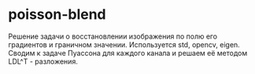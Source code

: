 # poisson-blend
Решение задачи о восстановлении изображения по полю его градиентов и граничном значении. Используется std, opencv, eigen. Сводим к задаче Пуассона для каждого канала и решаем её методом LDL^T - разложения.
